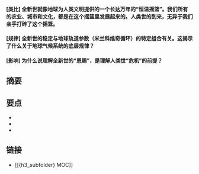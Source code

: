 #### [类比] 全新世就像地球为人类文明提供的一个长达万年的“恒温摇篮”。我们所有的农业、城市和文化，都是在这个摇篮里发展起来的。人类世的到来，无异于我们亲手打碎了这个摇篮。


#### [规律] 全新世的稳定与地球轨道参数（米兰科维奇循环）的特定组合有关。这揭示了什么关于地球气候系统的底层规律？


#### [影响] 为什么说理解全新世的“恩赐”，是理解人类世“危机”的前提？


## 摘要


## 要点

- 
- 
- 

## 链接

- [[{h3_subfolder} MOC]]
